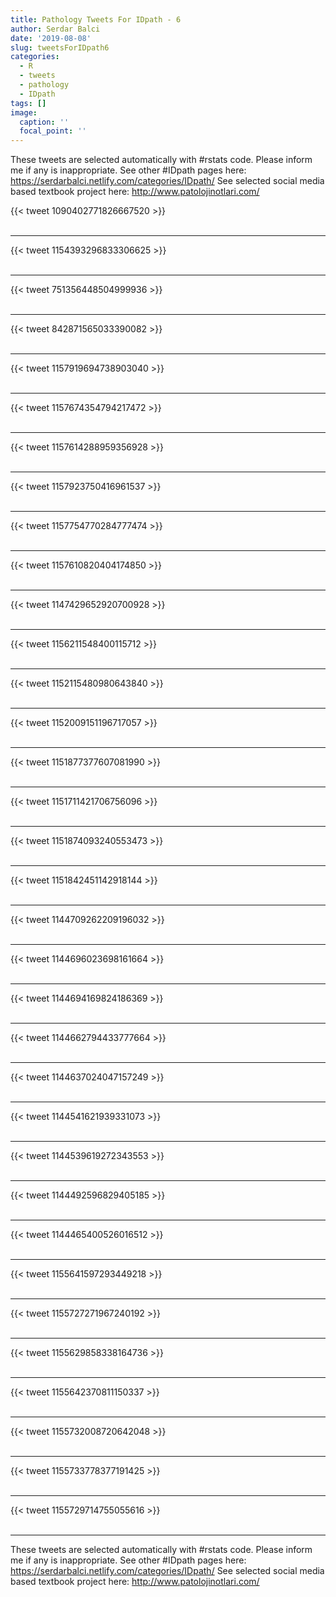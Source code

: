 ```yaml
---
title: Pathology Tweets For IDpath - 6
author: Serdar Balci
date: '2019-08-08'
slug: tweetsForIDpath6
categories:
  - R
  - tweets
  - pathology
  - IDpath
tags: []
image:
  caption: ''
  focal_point: ''
---
```



These tweets are selected automatically with #rstats code. Please inform me if any is inappropriate.
See other #IDpath pages here: https://serdarbalci.netlify.com/categories/IDpath/ 
See selected social media based textbook project here: http://www.patolojinotlari.com/

{{< tweet 1090402771826667520 >}}
<br>
<br>
<hr>
{{< tweet 1154393296833306625 >}}
<br>
<br>
<hr>
{{< tweet 751356448504999936 >}}
<br>
<br>
<hr>
{{< tweet 842871565033390082 >}}
<br>
<br>
<hr>
{{< tweet 1157919694738903040 >}}
<br>
<br>
<hr>
{{< tweet 1157674354794217472 >}}
<br>
<br>
<hr>
{{< tweet 1157614288959356928 >}}
<br>
<br>
<hr>
{{< tweet 1157923750416961537 >}}
<br>
<br>
<hr>
{{< tweet 1157754770284777474 >}}
<br>
<br>
<hr>
{{< tweet 1157610820404174850 >}}
<br>
<br>
<hr>
{{< tweet 1147429652920700928 >}}
<br>
<br>
<hr>
{{< tweet 1156211548400115712 >}}
<br>
<br>
<hr>
{{< tweet 1152115480980643840 >}}
<br>
<br>
<hr>
{{< tweet 1152009151196717057 >}}
<br>
<br>
<hr>
{{< tweet 1151877377607081990 >}}
<br>
<br>
<hr>
{{< tweet 1151711421706756096 >}}
<br>
<br>
<hr>
{{< tweet 1151874093240553473 >}}
<br>
<br>
<hr>
{{< tweet 1151842451142918144 >}}
<br>
<br>
<hr>
{{< tweet 1144709262209196032 >}}
<br>
<br>
<hr>
{{< tweet 1144696023698161664 >}}
<br>
<br>
<hr>
{{< tweet 1144694169824186369 >}}
<br>
<br>
<hr>
{{< tweet 1144662794433777664 >}}
<br>
<br>
<hr>
{{< tweet 1144637024047157249 >}}
<br>
<br>
<hr>
{{< tweet 1144541621939331073 >}}
<br>
<br>
<hr>
{{< tweet 1144539619272343553 >}}
<br>
<br>
<hr>
{{< tweet 1144492596829405185 >}}
<br>
<br>
<hr>
{{< tweet 1144465400526016512 >}}
<br>
<br>
<hr>
{{< tweet 1155641597293449218 >}}
<br>
<br>
<hr>
{{< tweet 1155727271967240192 >}}
<br>
<br>
<hr>
{{< tweet 1155629858338164736 >}}
<br>
<br>
<hr>
{{< tweet 1155642370811150337 >}}
<br>
<br>
<hr>
{{< tweet 1155732008720642048 >}}
<br>
<br>
<hr>
{{< tweet 1155733778377191425 >}}
<br>
<br>
<hr>
{{< tweet 1155729714755055616 >}}
<br>
<br>
<hr>


These tweets are selected automatically with #rstats code. Please inform me if any is inappropriate.
See other #IDpath pages here: https://serdarbalci.netlify.com/categories/IDpath/ 
See selected social media based textbook project here: http://www.patolojinotlari.com/
